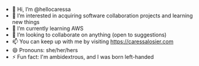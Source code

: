 - 👋 Hi, I’m @hellocaressa
- 👀 I’m interested in acquiring software collaboration projects and learning new things 
- 🌱 I’m currently learning AWS
- 💞️ I’m looking to collaborate on anything (open to suggestions)
- 📫 You can keep up with me by visiting https://caressalosier.com
- 😄 Pronouns: she/her/hers
- ⚡ Fun fact: I'm ambidextrous, and I was born left-handed 

<!---
hellocaressa/hellocaressa is a ✨ special ✨ repository because its `README.md` (this file) appears on your GitHub profile.
You can click the Preview link to take a look at your changes.
--->
